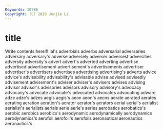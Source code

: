 ```yaml
---
Keywords: 10786
Copyright: (C) 2020 Junjie Li
---
```


# title

Write contents here!!!
ial's 
adverbials 
adverbs
adversarial 
adversaries 
adversary 
adversary's 
adverse 
adversely 
adverser 
adversest 
adversities 
adversity
adversity's 
advert 
advert's 
adverted 
adverting 
advertise 
advertised 
advertisement 
advertisement's 
advertisements
advertiser 
advertiser's 
advertisers 
advertises 
advertising 
advertising's 
adverts 
advice 
advice's 
advisability
advisability's 
advisable 
advise 
advised 
advisedly 
advisement 
advisement's 
adviser 
adviser's 
advisers
advises 
advising 
advisor 
advisor's 
advisories 
advisors 
advisory 
advisory's 
advocacy 
advocacy's
advocate 
advocate's 
advocated 
advocates 
advocating 
adware 
adze 
adze's 
adzes 
aegis
aegis's 
aeon 
aeon's 
aeons 
aerate 
aerated 
aerates 
aerating 
aeration 
aeration's
aerator 
aerator's 
aerators 
aerial 
aerial's 
aerialist 
aerialist's 
aerialists 
aerials 
aerie
aerie's 
aeries 
aerobatics 
aerobatics's 
aerobic 
aerobics 
aerobics's 
aerodynamic 
aerodynamically 
aerodynamics
aerodynamics's 
aerofoil 
aerofoil's 
aerofoils 
aeronautical 
aeronautics 
aeronautics's 
